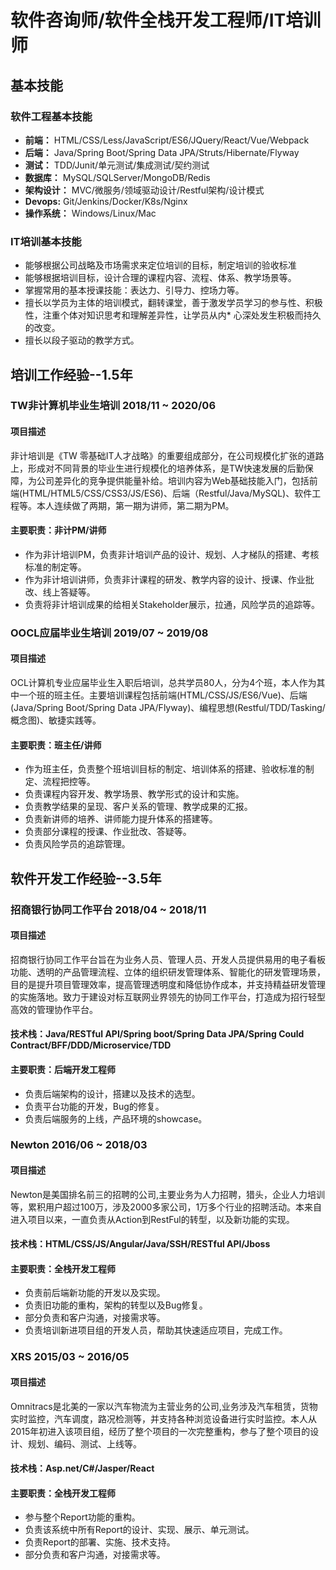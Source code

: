 # 软件咨询师/软件全栈开发工程师/IT培训师

## <i class="fa fa-cogs" aria-hidden="true"></i> 基本技能

### 软件工程基本技能

* **前端：** HTML/CSS/Less/JavaScript/ES6/JQuery/React/Vue/Webpack
* **后端：** Java/Spring Boot/Spring Data JPA/Struts/Hibernate/Flyway
* **测试：** TDD/Junit/单元测试/集成测试/契约测试
* **数据库：** MySQL/SQLServer/MongoDB/Redis
* **架构设计：** MVC/微服务/领域驱动设计/Restful架构/设计模式
* **Devops:** Git/Jenkins/Docker/K8s/Nginx
* **操作系统：** Windows/Linux/Mac

### IT培训基本技能

* 能够根据公司战略及市场需求来定位培训的目标，制定培训的验收标准
* 能够根据培训目标，设计合理的课程内容、流程、体系、教学场景等。
* 掌握常用的基本授课技能：表达力、引导力、控场力等。
* 擅长以学员为主体的培训模式，翻转课堂，善于激发学员学习的参与性、积极性，注重个体对知识思考和理解差异性，让学员从内* 心深处发生积极而持久的改变。
* 擅长以段子驱动的教学方式。

## <i class="fa fa-briefcase fa-lg" aria-hidden="true"></i> 培训工作经验--1.5年

### TW非计算机毕业生培训         2018/11 ~ 2020/06

#### 项目描述

非计培训是《TW 零基础IT人才战略》的重要组成部分，在公司规模化扩张的道路上，形成对不同背景的毕业生进行规模化的培养体系，是TW快速发展的后勤保障，为公司差异化的竞争提供能量补给。培训内容为Web基础技能入门，包括前端(HTML/HTML5/CSS/CSS3/JS/ES6)、后端（Restful/Java/MySQL)、软件工程等。本人连续做了两期，第一期为讲师，第二期为PM。

#### 主要职责：非计PM/讲师

* 作为非计培训PM，负责非计培训产品的设计、规划、人才梯队的搭建、考核标准的制定等。
* 作为非计培训讲师，负责非计课程的研发、教学内容的设计、授课、作业批改、线上答疑等。
* 负责将非计培训成果的给相关Stakeholder展示，拉通，风险学员的追踪等。

### OOCL应届毕业生培训        2019/07 ~ 2019/08

#### 项目描述

OCL计算机专业应届毕业生入职后培训，总共学员80人，分为4个班，本人作为其中一个班的班主任。主要培训课程包括前端(HTML/CSS/JS/ES6/Vue)、后端(Java/Spring Boot/Spring Data JPA/Flyway)、编程思想(Restful/TDD/Tasking/概念图)、敏捷实践等。

#### 主要职责：班主任/讲师

* 作为班主任，负责整个班培训目标的制定、培训体系的搭建、验收标准的制定、流程把控等。
* 负责课程内容开发、教学场景、教学形式的设计和实施。
* 负责教学结果的呈现、客户关系的管理、教学成果的汇报。
* 负责新讲师的培养、讲师能力提升体系的搭建等。
* 负责部分课程的授课、作业批改、答疑等。
* 负责风险学员的追踪管理。

## <i class="fa fa-briefcase fa-lg" aria-hidden="true"></i> 软件开发工作经验--3.5年

### 招商银行协同工作平台       2018/04 ~ 2018/11

#### 项目描述

招商银行协同工作平台旨在为业务人员、管理人员、开发人员提供易用的电子看板功能、透明的产品管理流程、立体的组织研发管理体系、智能化的研发管理场景，目的是提升项目管理效率，提高管理透明度和降低协作成本，并支持精益研发管理的实施落地。致力于建设对标互联网业界领先的协同工作平台，打造成为招行轻型高效的管理协作平台。

#### 技术栈：Java/RESTful API/Spring boot/Spring Data JPA/Spring Could Contract/BFF/DDD/Microservice/TDD

#### 主要职责：后端开发工程师

* 负责后端架构的设计，搭建以及技术的选型。
* 负责平台功能的开发，Bug的修复。
* 负责后端服务的上线，产品环境的showcase。

### Newton      2016/06 ~ 2018/03

#### 项目描述

Newton是美国排名前三的招聘的公司,主要业务为人力招聘，猎头，企业人力培训等，累积用户超过100万，涉及2000多家公司，1万多个行业的招聘活动。本来自进入项目以来，一直负责从Action到RestFul的转型，以及新功能的实现。

#### 技术栈：HTML/CSS/JS/Angular/Java/SSH/RESTful API/Jboss

#### 主要职责：全栈开发工程师

* 负责前后端新功能的开发以及实现。
* 负责旧功能的重构，架构的转型以及Bug修复。
* 部分负责和客户沟通，对接需求等。
* 负责培训新进项目组的开发人员，帮助其快速适应项目，完成工作。

### XRS         2015/03 ~ 2016/05

#### 项目描述

Omnitracs是北美的一家以汽车物流为主营业务的公司,业务涉及汽车租赁，货物实时监控，汽车调度，路况检测等，并支持各种浏览设备进行实时监控。本人从2015年初进入该项目组，经历了整个项目的一次完整重构，参与了整个项目的设计、规划、编码、测试、上线等。

#### 技术栈：Asp.net/C#/Jasper/React

#### 主要职责：全栈开发工程师 

* 参与整个Report功能的重构。
* 负责该系统中所有Report的设计、实现、展示、单元测试。
* 负责Report的部署、实施、技术支持。
* 部分负责和客户沟通，对接需求等。